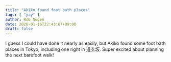 ```yaml
---
title: "Akiko found foot bath places"
tags: [ "yay" ]
author: Rob Nugen
date: 2020-01-16T22:43:07+09:00
draft: false
---
```


I guess I could have done it nearly as easily, but Akiko found some
foot bath places in Tokyo, including one right in 道玄坂.  Super
excited about planning the next barefoot walk!
